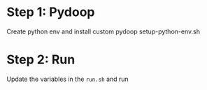
# Step 1: Pydoop

Create python env and install custom  pydoop setup-python-env.sh

# Step 2: Run

Update the variables in the `run.sh` and run





